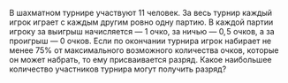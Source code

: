 В шахматном турнире участвуют 11 человек. За весь турнир каждый игрок играет с каждым другим ровно одну партию. В каждой партии игроку за выигрыш начисляется — $1$ очко, за ничью — $0,\!5$ очков, а за проигрыш — 0 очков. Если по окончании турнира игрок набирает не менее $75\%$ от максимального возможного количества очков, которые он может набрать, то ему присваивается разряд. Какое наибольшее количество участников турнира могут получить разряд?